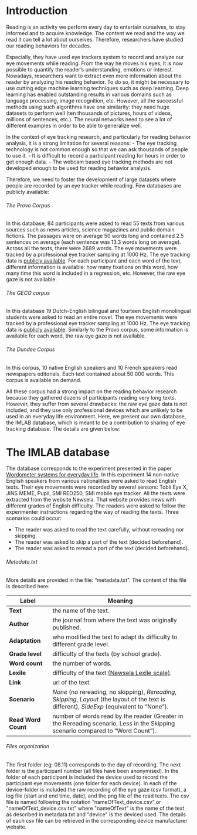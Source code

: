 # Introduction
Reading is an activity we perform every day to entertain ourselves, to stay informed and to acquire knowledge. The content we read and the way we read it can tell a lot about ourselves. Therefore, researchers have studied our reading behaviors for decades. 

Especially, they have used eye trackers system to record and analyze our eye movements while reading. From the way he moves his eyes, it is now possible to quantify the reader’s understanding, emotions or interest. Nowadays, researchers want to extract even more information  about the reader by analyzing his reading behavior. To do so, it might be necessary to use cutting edge machine learning techniques such as deep learning. Deep learning has enabled outstanding results in various domains such as language processing, image recognition, etc. However, all the successful methods using such algorithms have one similarity: they need  huge datasets to perform well (ten thousands of pictures, hours of videos, millions of sentences, etc.).
The neural networks need to see a lot of different examples in order to be able to generalize well.

In the context of eye tracking research, and particularly for reading behavior analysis, it is a strong limitation for several reasons:
	- The eye tracking technology is not common enough so that we can ask thousands of people to use it.
	- It is difficult to record a participant reading for hours in order to get enough data.
	- The webcam based eye tracking methods are not developed enough to be used for reading behavior analysis.

Therefore, we need to foster the development of large datasets where people are recorded by an eye tracker while reading.
Few databases are publicly available:

###### The Provo Corpus
In this database, 84 participants were asked to read 55 texts from various sources such as news articles, science magazines and public domain fictions.
The passages were on average 50 words long and contained 2.5 sentences on average (each sentence was 13.3 words long on average).
Across all the texts, there were 2689 words.
The eye movements were tracked by a professional eye tracker sampling at 1000 Hz.
The eye tracking data is [publicly available](https://osf.io/sjefs/).
For each participant and each word of the text, different information is available: how many fixations on this word, how many time this word is included in a regression, etc.
However, the raw eye gaze is not available.

###### The GECO corpus
In this database 19 Dutch-English bilingual and fourteen English monolingual students were asked to read an entire novel.
The eye movements were tracked by a professional eye tracker sampling at 1000 Hz.
The eye tracking data is [publicly available](http://expsy.ugent.be/downloads/geco/).
Similarly to the Provo corpus, some information is available for each word, the raw eye gaze is not available.


###### The Dundee Corpus
In this corpus, 10 native English speakers and 10 French speakers read newspapers editorials.
Each text contained about 50 000 words.
This corpus is available on demand.


All these corpus had a strong impact on the reading behavior research because they gathered dozens of participants reading very long texts. However, they suffer from several drawbacks: the raw eye gaze data is not included, and they use only professional devices which are unlikely to be used in an everyday life environment. Here, we present our own database, the IMLAB database, which is meant to be a contribution to sharing of eye tracking database.
The details are given below:

# The IMLAB database
The database corresponds to the experiment presented in the paper [Wordometer systems for everyday life](https://dl.acm.org/citation.cfm?doid=3178157.3161601). In this experiment 14 non-native English speakers from various nationalities were asked to read English texts. Their eye movements were recorded by several sensors:  Tobii Eye X, JINS MEME, Pupil, SMI RED250, SMI mobile eye tracker. All the texts were extracted from the website Newsela. That website provides news with different grades of English difficulty.
The readers were asked to follow the experimenter instructions regarding the way of reading the texts.
Three scenarios could occur:
- The reader was asked to read the text carefully, without rereading nor skipping.
- The reader was asked to skip a part of the text (decided beforehand).
- The reader was asked to reread a part of the text (decided beforehand).



###### Metadata.txt
More details are provided in the file: “metadata.txt”.
The content of this file is described here:


Label | Meaning
----- | -------
**Text** | the name of the text.
**Author** | the journal from where the text was originally published.
**Adaptation** | who modified the text to adapt its difficulty to different grade level.
**Grade level** | difficulty of the texts (by school grade).
**Word count** | the number of words.
**Lexile** | difficulty of the text [(Newsela Lexile scale)](https://support.newsela.com/hc/en-us/articles/360008500391-Grade-to-Lexile-Conversion).
**Link** | url of the text.
**Scenario** | *None* (no rereading, no skipping), *Rereading*, *Skipping*, *Layout* (the layout of the text is different), *SideExp* (equivalent to “None”).
**Read Word Count** | number of words read by the reader (Greater in the Rereading scenario, Less in the Skipping scenario compared to “Word Count”).

###### Files organization
The first folder (eg: 08.11) corresponds to the day of recording.
The next folder is the participant number (all files have been anonymised).
In the folder of each participant is included the device used to record the participant eye movements (one folder for each device).
In each of the device-folder is included the raw recording of the eye gaze (csv format), a log file (start and end time, date), and the png file of the read texts.
The csv file is named following the notation “nameOfText_device.csv” or "nameOfText_device.csv.txt" where "nameOfText" is the name of the text as described in metadata.txt and "device" is the deviced used.
The details of each csv file can be retrieved in the corresponding device manufacturer website.



